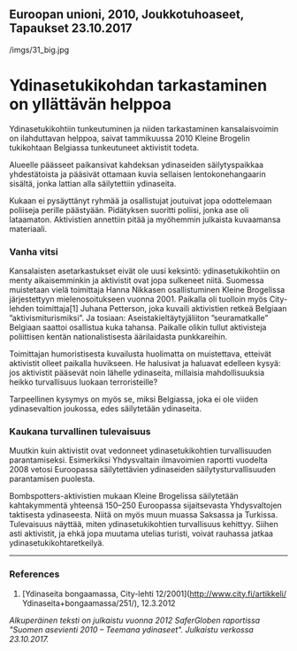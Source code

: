 Euroopan unioni, 2010, Joukkotuhoaseet, Tapaukset
23.10.2017
-
/imgs/31_big.jpg


# Ydinasetukikohdan tarkastaminen on yllättävän helppoa

Ydinasetukikohtiin tunkeutuminen ja niiden tarkastaminen kansalaisvoimin on ilahduttavan helppoa, saivat tammikuussa 2010 Kleine Brogelin tukikohtaan Belgiassa tunkeutuneet aktivistit todeta.

Alueelle päässeet paikansivat kahdeksan ydinaseiden säilytyspaikkaa yhdestätoista ja pääsivät ottamaan kuvia sellaisen lentokonehangaarin sisältä, jonka lattian alla säilytettiin ydinaseita. 

Kukaan ei pysäyttänyt ryhmää ja osallistujat joutuivat jopa odottelemaan poliiseja perille päästyään. Pidätyksen suoritti poliisi, jonka ase oli lataamaton. Aktivistien annettiin pitää ja myöhemmin julkaista kuvaamansa materiaali.

### Vanha vitsi

Kansalaisten asetarkastukset eivät ole uusi keksintö: ydinasetukikohtiin on menty aikaisemminkin ja aktivistit ovat jopa sulkeneet niitä. Suomessa muistetaan vielä toimittaja Hanna Nikkasen osallistuminen Kleine Brogelissa järjestettyyn mielenosoitukseen vuonna 2001. Paikalla oli tuolloin myös City-lehden toimittaja[1] Juhana Petterson, joka kuvaili aktivistien retkeä Belgiaan ”aktivismiturismiksi”. Ja tosiaan: Aseistakieltäytyjäliiton ”seuramatkalle” Belgiaan saattoi osallistua kuka tahansa. Paikalle olikin tullut aktivisteja poliittisen kentän nationalistisesta äärilaidasta punkkareihin.

Toimittajan humoristisesta kuvailusta huolimatta on muistettava, etteivät aktivistit olleet paikalla huvikseen. He halusivat ja haluavat edelleen kysyä: jos aktivistit pääsevät noin lähelle ydinaseita, millaisia mahdollisuuksia heikko turvallisuus luokaan terroristeille?

Tarpeellinen kysymys on myös se, miksi Belgiassa, joka ei ole viiden ydinasevaltion joukossa, edes säilytetään ydinaseita.

### Kaukana turvallinen tulevaisuus

Muutkin kuin aktivistit ovat vedonneet ydinasetukikohtien turvallisuuden parantamiseksi. Esimerkiksi Yhdysvaltain ilmavoimien raportti vuodelta 2008 vetosi Euroopassa säilytettävien ydinaseiden säilytysturvallisuuden parantamisen puolesta.

Bombspotters-aktivistien mukaan Kleine Brogelissa säilytetään kahtakymmentä yhteensä 150–250 Euroopassa sijaitsevasta Yhdysvaltojen taktisesta ydinaseesta. Niitä on myös muun muassa Saksassa ja Turkissa. Tulevaisuus näyttää, miten ydinasetukikohtien turvallisuus kehittyy. Siihen asti aktivistit, ja ehkä jopa muutama utelias turisti, voivat rauhassa jatkaa ydinasetukikohtaretkeilyä.

***

### References 

1. [Ydinaseita bongaamassa, City-lehti 12/2001](http://www.city.fi/artikkeli/ Ydinaseita+bongaamassa/251/), 12.3.2012

*Alkuperäinen teksti on julkaistu vuonna 2012 SaferGloben raportissa "Suomen asevienti 2010 – Teemana ydinaseet".
Julkaistu verkossa 23.10.2017.*